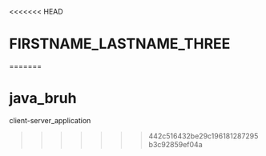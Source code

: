 <<<<<<< HEAD
# FIRSTNAME_LASTNAME_THREE
=======
# java_bruh
client-server_application
>>>>>>> 442c516432be29c196181287295b3c92859ef04a

